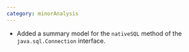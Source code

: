 ```yaml
---
category: minorAnalysis
---
```

* Added a summary model for the `nativeSQL` method of the `java.sql.Connection` interface.
